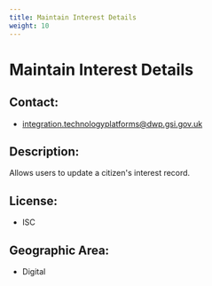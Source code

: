 ```yaml
---
title: Maintain Interest Details
weight: 10
---
```


# Maintain Interest Details

## Contact:
 - [integration.technologyplatforms@dwp.gsi.gov.uk](mailto:integration.technologyplatforms@dwp.gsi.gov.uk)

## Description:
Allows users to update a citizen's interest record.

## License:
 - ISC

## Geographic Area:
 - Digital


